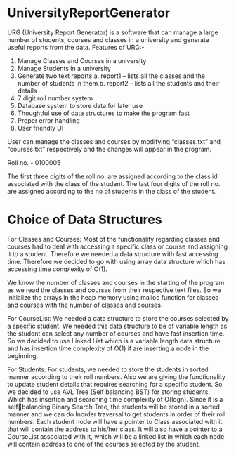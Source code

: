 # UniversityReportGenerator

URG (University Report Generator) is a software that can manage a large 
number of students, courses and classes in a university and generate useful 
reports from the data.
Features of URG:-
1) Manage Classes and Courses in a university
2) Manage Students in a university
3) Generate two text reports
a. report1 – lists all the classes and the number of students in them
b. report2 – lists all the students and their details
4) 7 digit roll number system 
5) Database system to store data for later use
6) Thoughtful use of data structures to make the program fast
7) Proper error handling 
8) User friendly UI

User can manage the classes and courses by modifying “classes.txt” and 
“courses.txt” respectively and the changes will appear in the program.

Roll no. -
0100005

The first three digits of the roll no. are assigned according to the class id 
associated with the class of the student.
The last four digits of the roll no. are assigned according to the no of students 
in the class of the student.

# Choice of Data Structures

For Classes and Courses:
Most of the functionality regarding classes and courses had to deal with 
accessing a specific class or course and assigning it to a student. Therefore we 
needed a data structure with fast accessing time. Therefore we decided to go 
with using array data structure which has accessing time complexity of O(1).

We know the number of classes and courses in the starting of the program as 
we read the classes and courses from their respective text files. So we initialize 
the arrays in the heap memory using malloc function for classes and courses 
with the number of classes and courses.

For CourseList:
We needed a data structure to store the courses selected by a specific student. 
We needed this data structure to be of variable length as the student can 
select any number of courses and have fast insertion time. 
So we decided to use Linked List which is a variable length data structure and 
has insertion time complexity of O(1) if are inserting a node in the beginning.

For Students:
For students, we needed to store the students in sorted manner according to
their roll numbers. Also we are giving the functionality to update student 
details that requires searching for a specific student. 
So we decided to use AVL Tree (Self balancing BST) for storing students. Which 
has insertion and searching time complexity of O(logn). Since it is a selfbalancing Binary Search Tree, the students will be stored in a sorted manner 
and we can do Inorder traversal to get students in order of their roll numbers.
Each student node will have a pointer to Class associated with it that will 
contain the address to his/her class. It will also have a pointer to a CourseList
associated with it, which will be a linked list in which each node will contain 
address to one of the courses selected by the student.
